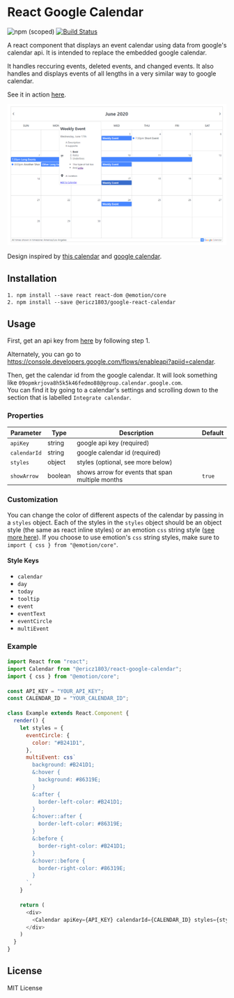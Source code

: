 # React Google Calendar

![npm (scoped)](https://img.shields.io/npm/v/@ericz1803/react-google-calendar) [![Build Status](https://travis-ci.com/ericz1803/react-google-calendar.svg?token=kgRjisW2saVwCyBzYyN5&branch=master)](https://travis-ci.com/ericz1803/react-google-calendar)   
  
A react component that displays an event calendar using data from google's calendar api. It is intended to replace the embedded google calendar.

It handles reccuring events, deleted events, and changed events. It also handles and displays events of all lengths in a very similar way to google calendar.

See it in action [here](https://ericz1803.github.io/react-test-calendar/).

![picture of calendar](example.png)

Design inspired by [this calendar](https://codepen.io/knyttneve/pen/QVqyNg) and [google calendar](https://www.google.com/calendar).

## Installation

```
1. npm install --save react react-dom @emotion/core
2. npm install --save @ericz1803/google-react-calendar
```

## Usage

First, get an api key from [here](https://developers.google.com/calendar/quickstart/js) by following step 1.

Alternately, you can go to https://console.developers.google.com/flows/enableapi?apiid=calendar.

Then, get the calendar id from the google calendar. It will look something like `09opmkrjova8h5k5k46fedmo88@group.calendar.google.com`.   
You can find it by going to a calendar's settings and scrolling down to the section that is labelled `Integrate calendar`.

### Properties
| Parameter     | Type    | Description                                      | Default |
|---------------|---------|--------------------------------------------------|---------|
| `apiKey`      | string  | google api key (required)                        |         |
| `calendarId`  | string  | google calendar id (required)                    |         |
| `styles`      | object  | styles (optional, see more below)                |         |
| `showArrow`   | boolean | shows arrow for events that span multiple months | `true`  |

### Customization

You can change the color of different aspects of the calendar by passing in a `styles` object. Each of the styles in the `styles` object should be an object style (the same as react inline styles) or  an emotion `css` string style ([see more here](https://emotion.sh/docs/css-prop)). If you choose to use emotion's `css` string styles, make sure to `import { css } from "@emotion/core"`.

#### Style Keys
- `calendar`
- `day`
- `today`
- `tooltip`
- `event`
- `eventText`
- `eventCircle`
- `multiEvent`

### Example

```js
import React from "react";
import Calendar from "@ericz1803/react-google-calendar";
import { css } from "@emotion/core";

const API_KEY = "YOUR_API_KEY";
const CALENDAR_ID = "YOUR_CALENDAR_ID";

class Example extends React.Component {
  render() {
    let styles = {
      eventCircle: {
        color: "#B241D1",
      },
      multiEvent: css`
        background: #B241D1;
        &:hover {
          background: #86319E;
        }
        &:after {
          border-left-color: #B241D1;
        }
        &:hover::after {
          border-left-color: #86319E;
        }
        &:before {
          border-right-color: #B241D1;
        }
        &:hover::before {
          border-right-color: #86319E;
        }
      `,
    }

    return (
      <div>
        <Calendar apiKey={API_KEY} calendarId={CALENDAR_ID} styles={styles} />
      </div>
    )
  }
}
```

## License
MIT License